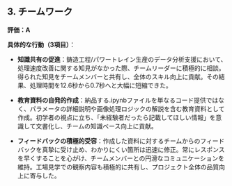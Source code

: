 ## 3. チームワーク
**評価：A**

**具体的な行動（3項目）**：
- **知識共有の促進**：鋳造工程/パワートレイン生産のデータ分析支援において、処理速度改善に関する知見がなかった際、チームリーダーに積極的に相談。得られた知見をチームメンバーと共有し、全体のスキル向上に貢献。その結果、処理時間を12.6秒から0.7秒へと大幅に短縮できた。

- **教育資料の自発的作成**：納品する.ipynbファイルを単なるコード提供ではなく、パラメータの詳細説明や画像処理ロジックの解説を含む教育資料として作成。初学者の視点に立ち、「未経験者だったら記載してほしい情報」を意識して文書化し、チームの知識ベース向上に貢献。

- **フィードバックの積極的受容**：作成した資料に対するチームからのフィードバックを真摯に受け止め、わかりにくい箇所は迅速に修正。常にレスポンスを早くすることを心がけ、チームメンバーとの円滑なコミュニケーションを維持。工場見学での観察内容も積極的に共有し、プロジェクト全体の品質向上に寄与した。
